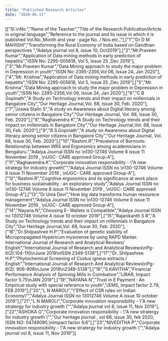 ```yaml
---
title: "Published Research Articles"
date: "2020-06-11"
---
```


\[\["Sl.\\nNo.","Name of the Teacher","Title of the Research Publication/Article in original language","Reference to the journal and its issue in which it is published Vol.No.,Month and year : page No. / Nos.etc.,"\],\["1","Dr D M MAHISHI","Transforming the Rural Economy of India based on Gandhian perspectives ","Adalya journal vol 8, issue 10, Oct2019"\],\["2","Mr.Praveen Kumar","Application of Data mining methods in early prediction of hepatitis","ISSN No: 2295-005618, Vol 5, Issue 25 ,Dec 2019"\],\["3","Mr.Praveen Kumar","Data Mining approach to study the major problem in Depression in youth","ISSN No: 2395-2356,Vol 06, Issue 24, Jan 2020"\],\["4","Mr. Krishna","Application of Data mining methods in early prediction of hepatitis","ISSN No: 2295-005618, Vol 5, Issue 25 ,Dec 2019"\],\["5","Mr. Krishna","Data Mining approach to study the major problem in Depression in youth","ISSN No: 2395-2356,Vol 06, Issue 24, Jan 2020"\],\["6","C B Gopinath","A Study on Technology trends and their impact on millennials in Bangalore City","Our Heritage Journal,Vol. 68, Issue 30, Feb. 2020"\],\["7","Joswa Stalin S","A study on Awareness about Digital literacy among senior citizens in Bangalore City","Our Heritage Journal, Vol. 68, Issue 30, Feb. 2020"\],\["8","Raghavendra K","A Study on Technology trends and their impact on millennials in Bangalore City","Our Heritage Journal,Vol. 68, Issue 30, Feb. 2020"\],\["9","B.S.Gopinath","A study on Awareness about Digital literacy among senior citizens in Bangalore City","Our Heritage Journal, Vol. 68, Issue 30, Feb. 2020"\],\["10","Rashmi.R","Prevalence of Burnouts: Relationship between WRS and Ergonomics among academicians in Bengaluru.","Adalya Journal ISSN no \\n130-12746 Volume 8 issue 11 November 2019 , \\nUGC- CARE approved Group-A"\],\["11","Raghavendra.K","Corporate innovation responsibility - \\"A new strategy for industry growth\\"","Adalya Journal ISSN no \\n130-12746 Volume 8 issue 11 November 2019 , \\nUGC- CARE approved Group-A"\],\["12","Rashmi.R","Cognitive ergonomics and its significance at work place for business sustainability : an exploratory study","Adalya Journal ISSN no \\n130-12746 Volume 8 issue 11 November 2019 , \\nUGC- CARE approved Group-A"\],\["13","Dr.Uma Devi","How big data transforms human resourece management","Adalya Journal ISSN no \\n130-12746 Volume 8 issue 11 November 2019 , \\nUGC- CARE approved Group-A"\],\["14","Nayana.N","Choosing E- Wallets is Compatible","Adalya Journal ISSN no 13012746 Volume A issue 10 october 2019"\],\["15","Rajanikanth S R","A Study on Technology trends and their impact on millennials in Bangalore City","Our Heritage Journal,Vol. 68, Issue 30, Feb. 2020"\],\["16","Dr.Shilpashree H.P","Evaluation of genetic stability of Micropropagated Hypericum mysorense by using RAPD Marker. International Journal of Research and Analytical Reviews/ English","International Journal of Research and Analytical Reviews\\nPg-6(2):104-110\\nJune 2019\\nISSN 2349-5138"\],\["17","Dr. Shilpashree H.P","Phytochemical Screening of Costus igneus extracts./ English","International Journal of Research And Analytical Reviews\\nPg-6(2): 906-908\\nJune 2019\\n2349-5138"\],\["18","S.KAVITHA","Financial Performance Analysis of Spinning Mills in Coimbatore","IJRAR, Impact factor 5.75\\nJAN 2019"\],\["19","NAYANA N","Trust in E Payment : An Empirical study with special reference to youth","JEMS, Impact factor 2.79, FEB 2019"\],\["20","L N MAROLI","\\"Effect of CSR rules on Indian Economy\\"","Adalya Journal ISSN no 13012746 Volume A issue 10 october 2019"\],\["21","L N MAROLI","Corporate innovation responsibility - \\"A new stratergy for industry growth \\"","Adalya journal vol 8, issue 11, Nov 2019"\],\["22","ASHOKA G","Corporate innovation responsibility - \\"A new stratergy for industry growth \\"","Our heritage journal , vol 68, issue 30, feb 2020, ISSN NO: 04749090,\\nImpact factor 6.6"\],\["23","NIVEDITHA P","Corporate innovation responsibility - \\"A new stratergy for industry growth \\"","Adalya journal vol 8, issue 11, Nov 2019"\]\]
